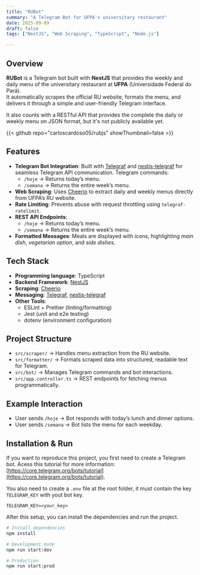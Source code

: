 ```yaml
---
title: "RUBot"
summary: "A Telegram Bot for UFPA's universitary restaurant"
date: 2025-09-09
draft: false
tags: ["NestJS", "Web Scraping", "TypeScript", "Node.js"]

---
```


## Overview

**RUBot** is a Telegram bot built with **NestJS** that provides the weekly and daily menu of the universitary restaurant at **UFPA** (Universidade Federal do Pará).  
It automatically scrapes the official RU website, formats the menu, and delivers it through a simple and user-friendly Telegram interface.

It also counts with a RESTful API that provides the complete the daily or weekly menu on JSON format, but it's not publicly available yet.

{{< github repo="carloscardoso05/rubjs" showThumbnail=false >}}

## Features

- **Telegram Bot Integration**: Built with [Telegraf](https://telegraf.js.org/) and [nestjs-telegraf](https://github.com/bukhalo/nestjs-telegraf) for seamless Telegram API communication. Telegram commands:
  - `/hoje` → Returns today’s menu.  
  - `/semana` → Returns the entire week’s menu.
- **Web Scraping**: Uses [Cheerio](https://cheerio.js.org/) to extract daily and weekly menus directly from UFPA’s RU website.  
- **Rate Limiting**: Prevents abuse with request throttling using `telegraf-ratelimit`.
- **REST API Endpoints**:  
  - `/hoje` → Returns today’s menu.  
  - `/semana` → Returns the entire week’s menu.
- **Formatted Messages**: Meals are displayed with icons, highlighting *main dish*, *vegetarian option*, and *side dishes*.  

## Tech Stack

- **Programming language**: TypeScript
- **Backend Framework**: [NestJS](https://nestjs.com)
- **Scraping**: [Cheerio](https://cheerio.js.org/)  
- **Messaging**: [Telegraf](https://telegraf.js.org/), [nestjs-telegraf](https://github.com/bukhalo/nestjs-telegraf)  
- **Other Tools**:  
  - ESLint + Prettier (linting/formatting)  
  - Jest (unit and e2e testing)  
  - dotenv (environment configuration)  

## Project Structure

- `src/scraper/` → Handles menu extraction from the RU website.  
- `src/formatter/` → Formats scraped data into structured, readable text for Telegram.  
- `src/bot/` → Manages Telegram commands and bot interactions.  
- `src/app.controller.ts` → REST endpoints for fetching menus programmatically.  

## Example Interaction

- User sends `/hoje` → Bot responds with today’s lunch and dinner options.  
- User sends `/semana` → Bot lists the menu for each weekday.  

## Installation & Run

If you want to reproduce this project, you first need to create a Telegram bot. Acess this tutorial for more information: [https://core.telegram.org/bots/tutorial](https://core.telegram.org/bots/tutorial).

You also need to create a `.env` file at the root folder, it must contain the key `TELEGRAM_KEY` with yout bot key.

```.env
TELEGRAM_KEY=<your_key>
```

After this setup, you can install the dependencies and run the project.

```bash
# Install dependencies
npm install

# Development mode
npm run start:dev

# Production
npm run start:prod
